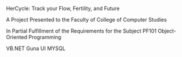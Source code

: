 HerCycle: Track your Flow, Fertility, and Future

A Project Presented to the Faculty of College of Computer Studies

In Partial Fulfillment of the Requirements for the Subject PF101 Object-Oriented Programming

VB.NET 
Guna UI
MYSQL 
